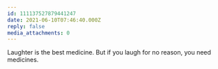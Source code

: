 ```yaml
---
id: 111137527879441247
date: 2021-06-10T07:46:40.000Z
reply: false
media_attachments: 0
---
```


Laughter is the best medicine. But if you laugh for no reason, you need medicines.

